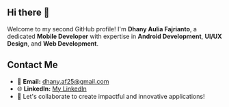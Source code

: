 ## Hi there 👋

Welcome to my second GitHub profile! I'm **Dhany Aulia Fajrianto**, a dedicated **Mobile Developer** with expertise in **Android Development**, **UI/UX Design**, and **Web Development**. 

<!--## About Me  
- 🎓 **Education:** Informatics Engineering at Universitas Bina Sarana Informatika.  
- 💻 **Certifications:**  
  - Graduate of **Bangkit Academy** led by Google, Tokopedia, Gojek, and Traveloka in Android Development.  
  - Graduate of **Dibimbing.id** in UI/UX Design.  
- 🏆 **Achievements:**  
  - Best Team Award in the Bangkit Company Track Capstone Project.  
  - **GPA:** 4.0 at Universitas Bina Sarana Informatika. 
 

## Skills  
- **Programming Languages:** Kotlin, Java, Dart.  
- **Frameworks & Tools:** Jetpack Compose, TensorFlow Lite, CameraX, Flutter.  
 -->
## Contact Me  
- 📩 **Email:** dhany.af25@gmail.com  
- 🌐 **LinkedIn:** [My LinkedIn](https://www.linkedin.com/in/dhanyaufar/)  
- 🌟 Let's collaborate to create impactful and innovative applications!  




